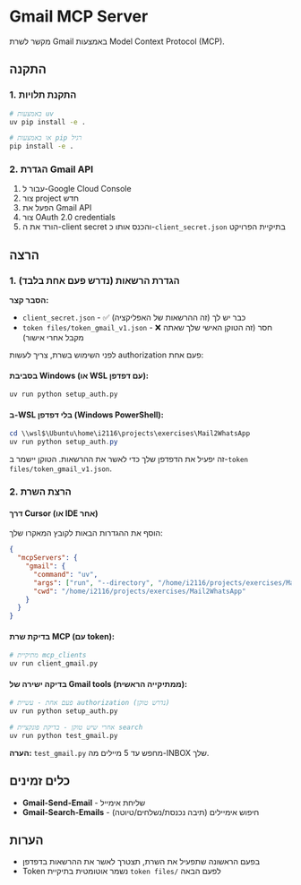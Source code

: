 # Gmail MCP Server

מקשר לשרת Gmail באמצעות Model Context Protocol (MCP).

## התקנה

### 1. התקנת תלויות

```bash
# באמצעות uv
uv pip install -e .

# או באמצעות pip רגיל
pip install -e .
```

### 2. הגדרת Gmail API

1. עבור ל-Google Cloud Console
2. צור project חדש
3. הפעל את Gmail API
4. צור OAuth 2.0 credentials
5. הורד את ה-client secret והכנס אותו כ-`client_secret.json` בתיקיית הפרויקט

## הרצה

### 1. הגדרת הרשאות (נדרש פעם אחת בלבד)

**הסבר קצר:**
- `client_secret.json` - ✅ כבר יש לך (זה ההרשאות של האפליקציה)
- `token files/token_gmail_v1.json` - ❌ חסר (זה הטוקן האישי שלך שאתה מקבל אחרי אישור)

לפני השימוש בשרת, צריך לעשות authorization פעם אחת:

#### בסביבת Windows (או WSL עם דפדפן):
```bash
uv run python setup_auth.py
```

#### ב-WSL בלי דפדפן (Windows PowerShell):
```powershell
cd \\wsl$\Ubuntu\home\i2116\projects\exercises\Mail2WhatsApp
uv run python setup_auth.py
```

זה יפעיל את הדפדפן שלך כדי לאשר את ההרשאות. הטוקן יישמר ב-`token files/token_gmail_v1.json`.

### 2. הרצת השרת

#### דרך Cursor (או IDE אחר)

הוסף את ההגדרות הבאות לקובץ המאקרו שלך:

```json
{
  "mcpServers": {
    "gmail": {
      "command": "uv",
      "args": ["run", "--directory", "/home/i2116/projects/exercises/Mail2WhatsApp", "python", "mcp_gmail.py"],
      "cwd": "/home/i2116/projects/exercises/Mail2WhatsApp"
    }
  }
}
```

#### בדיקת שרת MCP (עם token):

```bash
# מתיקיית mcp_clients
uv run client_gmail.py
```

#### בדיקה ישירה של Gmail tools (ממתיקייה הראשית):

```bash
# פעם אחת - עשיית authorization (נדרש טוקן)
uv run python setup_auth.py

# אחרי שיש טוקן - בדיקת פונקציית search
uv run python test_gmail.py
```

**הערה:** `test_gmail.py` מחפש עד 5 מיילים מה-INBOX שלך.

## כלים זמינים

- **Gmail-Send-Email** - שליחת אימייל
- **Gmail-Search-Emails** - חיפוש אימיילים (תיבה נכנסת/נשלחים/טיוטה)

## הערות

- בפעם הראשונה שתפעיל את השרת, תצטרך לאשר את ההרשאות בדפדפן
- Token נשמר אוטומטית בתיקיית `token files/` לפעם הבאה

